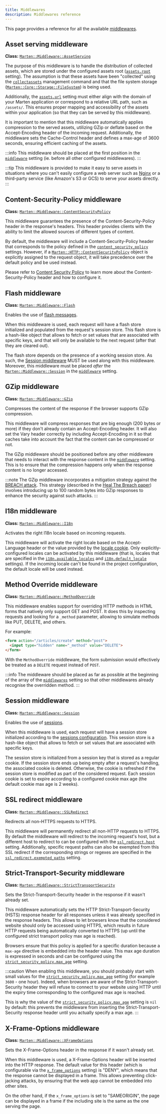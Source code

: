 ```yaml
---
title: Middlewares
description: Middlewares reference
---
```


This page provides a reference for all the available [middlewares](../middlewares.md).

## Asset serving middleware

**Class:** [`Marten::Middleware::AssetServing`](pathname:///api/dev/Marten/Middleware/AssetServing.html)

The purpose of this middleware is to handle the distribution of collected assets, which are stored under the configured assets root ([`assets.root`](../../development/reference/settings.md#root) setting). The assumption is that these assets have been "collected" using the [`collectassets`](../../development/reference/management-commands.md#collectassets) management command and that the file system storage ([`Marten::Core::Storage::FileSystem`](pathname:///api/dev/Marten/Core/Storage/FileSystem.html)) is being used.

Additionally, the [`assets.url`](../../development/reference/settings.md#url) setting must either align with the domain of your Marten application or correspond to a relative URL path, such as `/assets/`. This ensures proper mapping and accessibility of the assets within your application (so that they can be served by this middleware).

It is important to mention that this middleware automatically applies compression to the served assets, utilizing GZip or deflate based on the Accept-Encoding header of the incoming request. Additionally, the middleware sets the Cache-Control header and defines a max-age of 3600 seconds, ensuring efficient caching of the assets.

:::info
This middleware should be placed at the first position in the [`middleware`](../../development/reference/settings.md#middleware) setting (ie. before all other configured middlewares).
:::

:::tip
This middleware is provided to make it easy to serve assets in situations where you can't easily configure a web server such as [Nginx](https://nginx.org) or a third-party service (like Amazon's S3 or GCS) to serve your assets directly.
:::

## Content-Security-Policy middleware

**Class:** [`Marten::Middleware::ContentSecurityPolicy`](pathname:///api/dev/Marten/Middleware/ContentSecurityPolicy.html)

This middleware guarantees the presence of the Content-Security-Policy header in the response's headers. This header provides clients with the ability to limit the allowed sources of different types of content.

By default, the middleware will include a Content-Security-Policy header that corresponds to the policy defined in the [`content_security_policy`](../../development/reference/settings.md#content-security-policy-settings) settings. However, if a [`Marten::HTTP::ContentSecurityPolicy`](pathname:///api/dev/Marten/HTTP/ContentSecurityPolicy.html) object is explicitly assigned to the request object, it will take precedence over the default policy and be used instead.

Please refer to [Content Security Policy](../../security/content-security-policy.md) to learn more about the Content-Security-Policy header and how to configure it.

## Flash middleware

**Class:** [`Marten::Middleware::Flash`](pathname:///api/dev/Marten/Middleware/Flash.html)

Enables the use of [flash messages](../introduction.md#using-the-flash-store).

When this middleware is used, each request will have a flash store initialized and populated from the request's session store. This flash store is a hash-like object that allows to fetch or set values that are associated with specific keys, and that will only be available to the next request (after that they are cleared out).

The flash store depends on the presence of a working session store. As such, the [Session middleware](#session-middleware) MUST be used along with this middleware. Moreover, this middleware must be placed _after_ the [`Marten::Middleware::Session`](pathname:///api/dev/Marten/Middleware/Session.html) in the [`middleware`](../../development/reference/settings.md#middleware) setting.

## GZip middleware

**Class:** [`Marten::Middleware::GZip`](pathname:///api/dev/Marten/Middleware/GZip.html)

Compresses the content of the response if the browser supports GZip compression.

This middleware will compress responses that are big enough (200 bytes or more) if they don't already contain an Accept-Encoding header. It will also set the Vary header correctly by including Accept-Encoding in it so that caches take into account the fact that the content can be compressed or not.

The GZip middleware should be positioned before any other middleware that needs to interact with the response content in the [`middleware`](../../development/reference/settings.md#middleware) setting. This is to ensure that the compression happens only when the response content is no longer accessed.

:::note
The GZip middleware incorporates a mitigation strategy against the [BREACH attack](https://www.breachattack.com/). This strategy (described in the [Heal The Breach paper](https://ieeexplore.ieee.org/document/9754554)) involves introducing up to 100 random bytes into GZip responses to enhance the security against such attacks.
:::

## I18n middleware

**Class:** [`Marten::Middleware::I18n`](pathname:///api/dev/Marten/Middleware/I18n.html)

Activates the right I18n locale based on incoming requests.

This middleware will activate the right locale based on the Accept-Language header or the value provided by the [locale cookie](../../development/reference/settings.md#locale_cookie_name). Only explicitly-configured locales can be activated by this middleware (that is, locales that are specified in the [`i18n.available_locales`](../../development/reference/settings.md#available_locales) and [`i18n.default_locale`](../../development/reference/settings.md#default_locale) settings). If the incoming locale can't be found in the project configuration, the default locale will be used instead.

## Method Override middleware

**Class:** [`Marten::Middleware::MethodOverride`](pathname:///api/dev/Marten/Middleware/MethodOverride.html)

This middleware enables support for overriding HTTP methods in HTML forms that natively only support GET and POST. It does this by inspecting requests and looking for a `_method` parameter, allowing to simulate methods like  PUT, DELETE, and others.

For example:

```html
<form action="/articles/create" method="post">
  <input type="hidden" name="_method" value="DELETE">
</form>
```

With the `MethodOverride` middleware, the form submission would effectively be treated as a `DELETE` request instead of `POST`.

:::info
The middleware should be placed as far as possible at the beginning of the array of the [`middlewares`](../../development/reference/settings.md#middleware) setting so that other middlewares already recognise the overridden method.
:::

## Session middleware

**Class:** [`Marten::Middleware::Session`](pathname:///api/dev/Marten/Middleware/Session.html)

Enables the use of [sessions](../sessions.md).

When this middleware is used, each request will have a session store initialized according to the [sessions configuration](../../development/reference/settings.md#sessions-settings). This session store is a hash-like object that allows to fetch or set values that are associated with specific keys.

The session store is initialized from a session key that is stored as a regular cookie. If the session store ends up being empty after a request's handling, the associated cookie is deleted. Otherwise, the cookie is refreshed if the session store is modified as part of the considered request. Each session cookie is set to expire according to a configured cookie max age (the default cookie max age is 2 weeks).

## SSL redirect middleware

**Class:** [`Marten::Middleware::SSLRedirect`](pathname:///api/dev/Marten/Middleware/SSLRedirect.html)

Redirects all non-HTTPS requests to HTTPS.

This middleware will permanently redirect all non-HTTP requests to HTTPS. By default the middleware will redirect to the incoming request's host, but a different host to redirect to can be configured with the [`ssl_redirect.host`](../../development/reference/settings.md#host-2) setting. Additionally, specific request paths can also be exempted from this SSL redirect if the corresponding strings or regexes are specified in the [`ssl_redirect.exempted_paths`](../../development/reference/settings.md#exempted_paths) setting.

## Strict-Transport-Security middleware

**Class:** [`Marten::Middleware::StrictTransportSecurity`](pathname:///api/dev/Marten/Middleware/StrictTransportSecurity.html)

Sets the Strict-Transport-Security header in the response if it wasn't already set.

This middleware automatically sets the HTTP Strict-Transport-Security (HSTS) response header for all responses unless it was already specified in the response headers. This allows to let browsers know that the considered website should only be accessed using HTTPS, which results in future HTTP requests being automatically converted to HTTPS (up until the configured strict transport policy max age is reached).

Browsers ensure that this policy is applied for a specific duration because a `max-age` directive is embedded into the header value. This max age duration is expressed in seconds and can be configured using the [`strict_security_policy.max_age`](../../development/reference/settings.md#max_age) setting.

:::caution
When enabling this middleware, you should probably start with small values for the [`strict_security_policy.max_age`](../../development/reference/settings.md#max_age) setting (for example `3600` - one hour). Indeed, when browsers are aware of the Strict-Transport-Security header they will refuse to connect to your website using HTTP until the expiry time corresponding to the configured max age is reached.

This is why the value of the [`strict_security_policy.max_age`](../../development/reference/settings.md#max_age) setting is `nil` by default: this prevents the middleware from inserting the Strict-Transport-Security response header until you actually specify a max age.
:::

## X-Frame-Options middleware

**Class:** [`Marten::Middleware::XFrameOptions`](pathname:///api/dev/Marten/Middleware/XFrameOptions.html)

Sets the X-Frame-Options header in the response if it wasn't already set.

When this middleware is used, a X-Frame-Options header will be inserted into the HTTP response. The default value for this header (which is configurable via the [`x_frame_options`](../../development/reference/settings.md#x_frame_options) setting) is "DENY", which means that the response cannot be displayed in a frame. This allows preventing click-jacking attacks, by ensuring that the web app cannot be embedded into other sites.

On the other hand, if the `x_frame_options` is set to "SAMEORIGIN", the page can be displayed in a frame if the including site is the same as the one serving the page.
